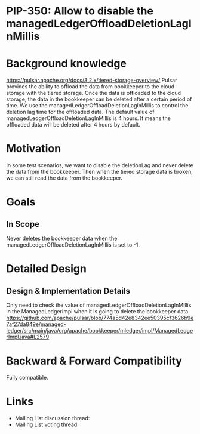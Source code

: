 # PIP-350: Allow to disable the managedLedgerOffloadDeletionLagInMillis

# Background knowledge

https://pulsar.apache.org/docs/3.2.x/tiered-storage-overview/
Pulsar provides the ability to offload the data from bookkeeper to the cloud storage with the tiered storage.
Once the data is offloaded to the cloud storage, the data in the bookkeeper can be deleted after a certain period of time.
We use the managedLedgerOffloadDeletionLagInMillis to control the deletion lag time for the offloaded data.
The default value of managedLedgerOffloadDeletionLagInMillis is 4 hours. It means the offloaded data will be deleted after 4 hours by default.

# Motivation

In some test scenarios, we want to disable the deletionLag and never delete the data from the bookkeeper.
Then when the tiered storage data is broken, we can still read the data from the bookkeeper.

# Goals

## In Scope

Never deletes the bookkeeper data when the managedLedgerOffloadDeletionLagInMillis is set to -1.

# Detailed Design

## Design & Implementation Details

Only need to check the value of managedLedgerOffloadDeletionLagInMillis in the ManagedLedgerImpl when it is going to delete the bookkeeper data.
https://github.com/apache/pulsar/blob/774a5d42e8342ee50395cf3626b9e7af27da849e/managed-ledger/src/main/java/org/apache/bookkeeper/mledger/impl/ManagedLedgerImpl.java#L2579

# Backward & Forward Compatibility

Fully compatible.

# Links

<!--
Updated afterwards
-->
* Mailing List discussion thread:
* Mailing List voting thread:
